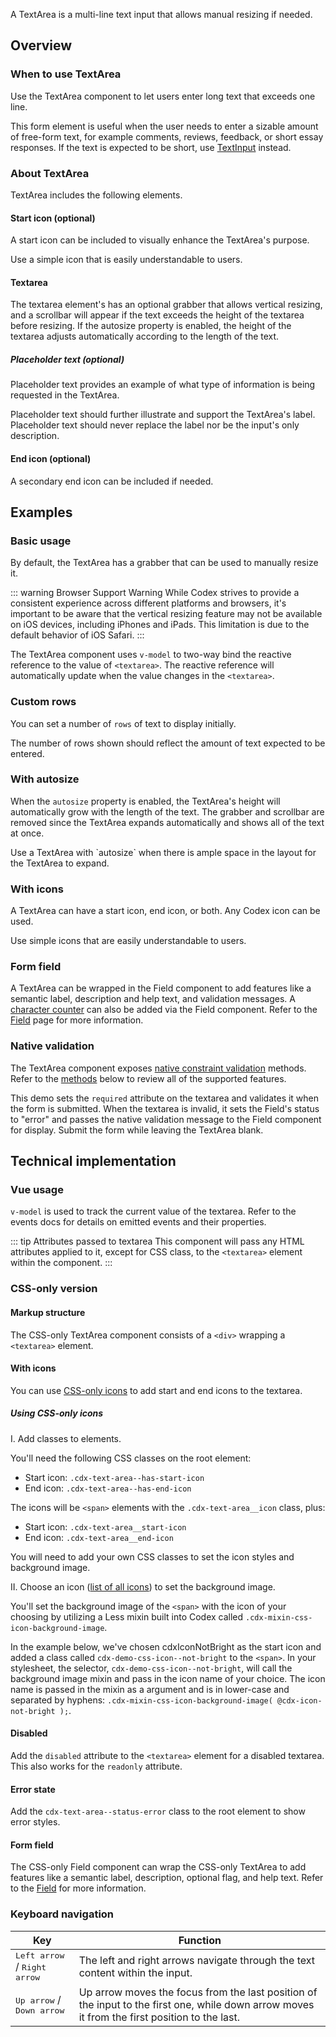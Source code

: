 <script setup>
import { CdxAccordion } from '@wikimedia/codex';
import CdxDocsConfigurableGeneric from '@/../src/components/configurable-generic/ConfigurableGeneric.vue';
import TextAreaDefault from '@/../component-demos/text-area/examples/TextAreaDefault.vue';
import TextAreaWithRows from '@/../component-demos/text-area/examples/TextAreaWithRows.vue';
import TextAreaWithAutosize from '@/../component-demos/text-area/examples/TextAreaWithAutosize.vue';
import TextAreaWithIcons from '@/../component-demos/text-area/examples/TextAreaWithIcons.vue';
import TextAreaField from '@/../component-demos/text-area/examples/TextAreaField.vue';
import TextAreaNativeValidation from '@/../component-demos/text-area/examples/TextAreaNativeValidation.vue';

const controlsConfig = [
    {
        name: 'status',
        type: 'radio',
        options: [ 'default', 'error' ]
    },
    {
        name: 'autosize',
        type: 'boolean'
    },
    {
        name: 'startIcon',
        type: 'icon'
    },
    {
        name: 'endIcon',
        type: 'icon'
    },
    {
        name: 'placeholder',
        type: 'text'
    },
    {
        name: 'disabled',
        type: 'boolean'
    },
    {
        name: 'readonly',
        type: 'boolean'
    },
    {
        name: 'rows',
        type: 'text'
    }
];
</script>

A TextArea is a multi-line text input that allows manual resizing if needed.

<cdx-demo-wrapper :controls-config="controlsConfig" :show-generated-code="true" generated-model-name="textareaValue">
<template v-slot:demo="{ propValues }">
    <cdx-docs-configurable-generic v-bind="propValues"/>
</template>
</cdx-demo-wrapper>

## Overview

### When to use TextArea

Use the TextArea component to let users enter long text that exceeds one line.

This form element is useful when the user needs to enter a sizable amount of free-form text, for
example comments, reviews, feedback, or short essay responses. If the text is expected to be short,
use [TextInput](./text-input.md) instead.

### About TextArea

TextArea includes the following elements.

#### Start icon (optional)

A start icon can be included to visually enhance the TextArea's purpose.

<cdx-demo-best-practices>
<cdx-demo-best-practice>Use a simple icon that is easily understandable to users.</cdx-demo-best-practice>
</cdx-demo-best-practices>

#### Textarea

The textarea element's has an optional grabber that allows vertical resizing, and a scrollbar will
appear if the text exceeds the height of the textarea before resizing. If the autosize property is
enabled, the height of the textarea adjusts automatically according to the length of the text.

##### Placeholder text (optional)

Placeholder text provides an example of what type of information is being requested in the
TextArea.

<cdx-demo-best-practices>
<cdx-demo-best-practice>Placeholder text should further illustrate and support the TextArea's label.</cdx-demo-best-practice>
<cdx-demo-best-practice type="dont">Placeholder text should never replace the label nor be the input's only description.</cdx-demo-best-practice>
</cdx-demo-best-practices>

#### End icon (optional)

A secondary end icon can be included if needed.

## Examples

### Basic usage

By default, the TextArea has a grabber that can be used to manually resize it.

::: warning Browser Support Warning
While Codex strives to provide a consistent experience across
different platforms and browsers, it's important to be aware that the vertical
resizing feature may not be available on iOS devices, including iPhones and
iPads. This limitation is due to the default behavior of iOS Safari.
:::

<cdx-demo-wrapper>
<template v-slot:demo>
    <text-area-default />
</template>

<template v-slot:code>

:::code-group

<<< @/../component-demos/text-area/examples/TextAreaDefault.vue [NPM]

<<< @/../component-demos/text-area/examples-mw/TextAreaDefault.vue [MediaWiki]

:::

</template>
</cdx-demo-wrapper>

<cdx-accordion>
<template #title>Developer notes</template>

The TextArea component uses `v-model` to two-way bind the reactive reference to
the value of `<textarea>`. The reactive reference will automatically update when
the value changes in the `<textarea>`.

</cdx-accordion>

### Custom rows

You can set a number of `rows` of text to display initially.

<cdx-demo-best-practices>
<cdx-demo-best-practice>The number of rows shown should reflect the amount of text expected to be entered.</cdx-demo-best-practice>
</cdx-demo-best-practices>

<cdx-demo-wrapper>
<template v-slot:demo>
    <text-area-with-rows />
</template>

<template v-slot:code>

:::code-group

<<< @/../component-demos/text-area/examples/TextAreaWithRows.vue [NPM]

<<< @/../component-demos/text-area/examples-mw/TextAreaWithRows.vue [MediaWiki]

:::

</template>
</cdx-demo-wrapper>

### With autosize

When the `autosize` property is enabled, the TextArea's height will automatically grow with the length of the text. The grabber and scrollbar are removed since the TextArea expands automatically and shows all of the text at once.

<cdx-demo-best-practices>
<cdx-demo-best-practice>Use a TextArea with `autosize` when there is ample space in the layout for the TextArea to expand.</cdx-demo-best-practice>
</cdx-demo-best-practices>

<cdx-demo-wrapper>
<template v-slot:demo>
    <text-area-with-autosize />
</template>

<template v-slot:code>

:::code-group

<<< @/../component-demos/text-area/examples/TextAreaWithAutosize.vue [NPM]

<<< @/../component-demos/text-area/examples-mw/TextAreaWithAutosize.vue [MediaWiki]

:::

</template>
</cdx-demo-wrapper>

### With icons

A TextArea can have a start icon, end icon, or both. Any Codex icon can be used.

<cdx-demo-best-practices>
<cdx-demo-best-practice>Use simple icons that are easily understandable to users.</cdx-demo-best-practice>
</cdx-demo-best-practices>

<cdx-demo-wrapper>
<template v-slot:demo>
    <text-area-with-icons />
</template>

<template v-slot:code>

:::code-group

<<< @/../component-demos/text-area/examples/TextAreaWithIcons.vue [NPM]

<<< @/../component-demos/text-area/examples-mw/TextAreaWithIcons.vue [MediaWiki]

:::

</template>
</cdx-demo-wrapper>

### Form field

A TextArea can be wrapped in the Field component to add features like a semantic label, description
and help text, and validation messages. A [character counter](./field.html#custom-help-text-content)
can also be added via the Field component. Refer to the [Field](./field.md) page for more
information.

<cdx-demo-wrapper :allow-link-styles="true">
<template v-slot:demo>
	<text-area-field />
</template>

<template v-slot:code>

:::code-group

<<< @/../component-demos/text-area/examples/TextAreaField.vue [NPM]

<<< @/../component-demos/text-area/examples-mw/TextAreaField.vue [MediaWiki]

:::

</template>
</cdx-demo-wrapper>

### Native validation

The TextArea component exposes [native constraint validation](https://developer.mozilla.org/en-US/docs/Web/HTML/Constraint_validation)
methods. Refer to the [methods](#methods) below to review all of the supported features.

This demo sets the `required` attribute on the textarea and validates it when the form is submitted.
When the textarea is invalid, it sets the Field's status to "error" and passes the native validation
message to the Field component for display. Submit the form while leaving the TextArea
blank.

<cdx-demo-wrapper :force-reset="true">
<template v-slot:demo>
	<text-area-native-validation />
</template>

<template v-slot:code>

:::code-group

<<< @/../component-demos/text-area/examples/TextAreaNativeValidation.vue [NPM]

<<< @/../component-demos/text-area/examples-mw/TextAreaNativeValidation.vue [MediaWiki]

:::

</template>
</cdx-demo-wrapper>

## Technical implementation

### Vue usage

`v-model` is used to track the current value of the textarea. Refer to the events docs for details
on emitted events and their properties.

::: tip Attributes passed to textarea
This component will pass any HTML attributes applied to it, except for CSS class, to the `<textarea>` element within the component.
:::

### CSS-only version

#### Markup structure

The CSS-only TextArea component consists of a `<div>` wrapping a `<textarea>` element.

<cdx-demo-wrapper>
<template v-slot:demo>
	<div class="cdx-text-area">
		<textarea class="cdx-text-area__textarea" placeholder="Start typing..."></textarea>
	</div>
</template>
<template v-slot:code>

```html
<!-- Wrapper div. -->
<div class="cdx-text-area">
	<!-- Textarea element with CSS class and attributes. -->
	<textarea class="cdx-text-area__textarea" placeholder="Start typing..."></textarea>
</div>
```

</template>
</cdx-demo-wrapper>

#### With icons

You can use [CSS-only icons](./icon.md#css-only-version) to add start and end icons to the textarea.

##### Using CSS-only icons

I. Add classes to elements.

You'll need the following CSS classes on the root element:
- Start icon: `.cdx-text-area--has-start-icon`
- End icon: `.cdx-text-area--has-end-icon`

The icons will be `<span>` elements with the `.cdx-text-area__icon` class, plus:
- Start icon: `.cdx-text-area__start-icon`
- End icon: `.cdx-text-area__end-icon`

You will need to add your own CSS classes to set the icon styles and background image.

II. Choose an icon ([list of all icons](/icons/all-icons.html#list-of-all-icons)) to set the background image.

You'll set the background image of the `<span>` with the icon of your choosing by utilizing a Less mixin built into Codex called `.cdx-mixin-css-icon-background-image`.

In the example below, we've chosen cdxIconNotBright as the start icon and added a class called `cdx-demo-css-icon--not-bright` to the `<span>`. In your stylesheet, the selector, `cdx-demo-css-icon--not-bright`, will call the background image mixin and pass in the icon name of your choice. The icon name is passed in the mixin as a argument and is in lower-case and separated by hyphens: `.cdx-mixin-css-icon-background-image( @cdx-icon-not-bright );`.

<cdx-demo-wrapper>
<template v-slot:demo>
	<div class="cdx-text-area cdx-text-area--has-start-icon cdx-text-area--has-end-icon">
		<textarea class="cdx-text-area__textarea" placeholder="Start typing..."></textarea>
		<span class="cdx-text-area__icon cdx-text-area__start-icon cdx-demo-css-icon--not-bright"></span>
		<span class="cdx-text-area__icon cdx-text-area__end-icon cdx-demo-css-icon--info-filled"></span>
	</div>
</template>
<template v-slot:code>

```html
<div class="cdx-text-area cdx-text-area--has-start-icon cdx-text-area--has-end-icon">
	<textarea class="cdx-text-area__textarea" placeholder="Start typing..."></textarea>
	<span class="cdx-text-area__icon cdx-text-area__start-icon cdx-demo-css-icon--not-bright"></span>
	<span class="cdx-text-area__icon cdx-text-area__end-icon cdx-demo-css-icon--info-filled"></span>
</div>
```

:::code-group

```less [NPM]
// Note: you must import the design tokens before importing the css-icon mixin
@import ( reference ) '@wikimedia/codex-design-tokens/theme-wikimedia-ui.less';
@import ( reference ) '@wikimedia/codex/mixins/css-icon.less';

.cdx-demo-css-icon {
	&--not-bright {
		.cdx-mixin-css-icon-background-image( @cdx-icon-not-bright );
	}

	&--info-filled {
		.cdx-mixin-css-icon-background-image( @cdx-icon-info-filled );
	}
}
```

```less [MediaWiki]
@import 'mediawiki.skin.variables.less';

.cdx-demo-css-icon {
	&--not-bright {
		.cdx-mixin-css-icon-background-image( @cdx-icon-not-bright );
	}

	&--info-filled {
		.cdx-mixin-css-icon-background-image( @cdx-icon-info-filled );
	}
}
```

:::

</template>
</cdx-demo-wrapper>

#### Disabled

Add the `disabled` attribute to the `<textarea>` element for a disabled textarea. This also works
for the `readonly` attribute.

<cdx-demo-wrapper>
<template v-slot:demo>
	<div class="cdx-text-area cdx-text-area--has-start-icon cdx-text-area--has-end-icon">
		<textarea class="cdx-text-area__textarea" placeholder="Start typing..." disabled></textarea>
		<span class="cdx-text-area__icon cdx-text-area__start-icon cdx-demo-css-icon--not-bright"></span>
		<span class="cdx-text-area__icon cdx-text-area__end-icon cdx-demo-css-icon--info-filled"></span>
	</div>
</template>
<template v-slot:code>

```html
<div class="cdx-text-area cdx-text-area--has-start-icon cdx-text-area--has-end-icon">
	<textarea class="cdx-text-area__textarea" placeholder="Start typing..." disabled></textarea>
	<span class="cdx-text-area__icon cdx-text-area__start-icon cdx-demo-css-icon--not-bright"></span>
	<span class="cdx-text-area__icon cdx-text-area__end-icon cdx-demo-css-icon--info-filled"></span>
</div>
```

:::code-group

```less [NPM]
// Note: you must import the design tokens before importing the css-icon mixin
@import ( reference ) '@wikimedia/codex-design-tokens/theme-wikimedia-ui.less';
@import ( reference ) '@wikimedia/codex/mixins/css-icon.less';

.cdx-demo-css-icon {
	&--not-bright {
		.cdx-mixin-css-icon-background-image( @cdx-icon-not-bright );
	}

	&--info-filled {
		.cdx-mixin-css-icon-background-image( @cdx-icon-info-filled );
	}
}
```

```less [MediaWiki]
@import 'mediawiki.skin.variables.less';

.cdx-demo-css-icon {
	&--not-bright {
		.cdx-mixin-css-icon-background-image( @cdx-icon-not-bright );
	}

	&--info-filled {
		.cdx-mixin-css-icon-background-image( @cdx-icon-info-filled );
	}
}
```

:::

</template>
</cdx-demo-wrapper>

#### Error state

Add the `cdx-text-area--status-error` class to the root element to show error styles.

<cdx-demo-wrapper>
<template v-slot:demo>
	<div class="cdx-text-area cdx-text-area--status-error">
		<textarea class="cdx-text-area__textarea" value="Something's wrong"></textarea>
	</div>
</template>
<template v-slot:code>

```html
<div class="cdx-text-area cdx-text-area--status-error">
	<textarea class="cdx-text-area__textarea" value="Something's wrong"></textarea>
</div>
```

</template>
</cdx-demo-wrapper>

<style lang="less" scoped>
@import ( reference ) '@wikimedia/codex-design-tokens/theme-wikimedia-ui.less';
@import ( reference ) '@wikimedia/codex/mixins/css-icon.less';

.cdx-demo-css-icon {
	&--not-bright {
		.cdx-mixin-css-icon-background-image( @cdx-icon-not-bright );
	}

	&--info-filled {
		.cdx-mixin-css-icon-background-image( @cdx-icon-info-filled );
	}
}
</style>

#### Form field

The CSS-only Field component can wrap the CSS-only TextArea to add features like a semantic label,
description, optional flag, and help text. Refer to the [Field](./field.md) for more information.

<cdx-demo-wrapper>
<template v-slot:demo>
	<!-- Outer element is a <div>. -->
	<div class="cdx-field">
		<!-- Label. -->
		<div class="cdx-label">
			<!-- Label element. Include a `for` attribute to connect it with an textarea. -->
			<label class="cdx-label__label" for="cdx-demo-textarea">
			<!-- Label text. -->
			<span class="cdx-label__label__text">Edit summary</span>
			</label>
			<!-- Description. Include an `id` attribute so the textarea can have an `aria-describedby` attribute. -->
			<span id="cdx-demo-description-1" class="cdx-label__description">
			Briefly describe your changes
			</span>
		</div>
		<!-- Textarea/control wrapper. -->
		<div class="cdx-field__control">
			<!-- Textarea or control. -->
			<div class="cdx-text-textarea">
			<!-- Has `id` and `aria-describedby` attributes. -->
			<textarea
				id="cdx-demo-textarea"
				class="cdx-text-area__textarea"
				placeholder="Describe what you changed"
				aria-describedby="cdx-demo-description-1"
			></textarea>
			</div>
		</div>
		<div class="cdx-field__help-text">
			By saving changes, you agree to the
			<a href="https://foundation.wikimedia.org/wiki/Policy:Terms_of_Use">Terms of Use</a>,
			and you irrevocably agree to release your contribution under the
			<a href="https://creativecommons.org/licenses/by-sa/4.0/deed.en">CC BY-SA 4.0 License</a>
			and the
			<a href="https://en.wikipedia.org/wiki/Wikipedia:Text_of_the_GNU_Free_Documentation_License">GFDL</a>.
			You agree that a hyperlink or URL is sufficient attribution under the Creative Commons
			license.
		</div>
	</div>
</template>
<template v-slot:code>

```html
<!-- Outer element is a <div>. -->
	<div class="cdx-field">
		<!-- Label. -->
		<div class="cdx-label">
			<!-- Label element. Include a `for` attribute to connect it with an textarea. -->
			<label class="cdx-label__label" for="cdx-demo-textarea">
			<!-- Label text. -->
			<span class="cdx-label__label__text">Edit summary</span>
			</label>
			<!-- Description. Include an `id` attribute so the textarea can have an `aria-describedby` attribute. -->
			<span id="cdx-demo-description-1" class="cdx-label__description">
			Briefly describe your changes
			</span>
		</div>
		<!-- Textarea/control wrapper. -->
		<div class="cdx-field__control">
			<!-- Textarea or control. -->
			<div class="cdx-text-textarea">
			<!-- Has `id` and `aria-describedby` attributes. -->
			<textarea
				id="cdx-demo-textarea"
				class="cdx-text-area__textarea"
				placeholder="Describe what you changed"
				aria-describedby="cdx-demo-description-1"
			>
			</textarea>
			</div>
		</div>
		<div class="cdx-field__help-text">
			By saving changes, you agree to the
			<a href="https://foundation.wikimedia.org/wiki/Policy:Terms_of_Use">Terms of Use</a>,
			and you irrevocably agree to release your contribution under the
			<a href="https://creativecommons.org/licenses/by-sa/4.0/deed.en">CC BY-SA 4.0 License</a>
			and the
			<a href="https://en.wikipedia.org/wiki/Wikipedia:Text_of_the_GNU_Free_Documentation_License">GFDL</a>.
			You agree that a hyperlink or URL is sufficient attribution under the Creative Commons
			license.
		</div>
	</div>
```

</template>
</cdx-demo-wrapper>

### Keyboard navigation

| Key | Function |
| -- | -- |
| <kbd>Left arrow</kbd> / <kbd>Right arrow</kbd> | The left and right arrows navigate through the text content within the input. |
| <kbd>Up arrow</kbd> / <kbd>Down arrow</kbd> | Up arrow moves the focus from the last position of the input to the first one, while down arrow moves it from the first position to the last. |
